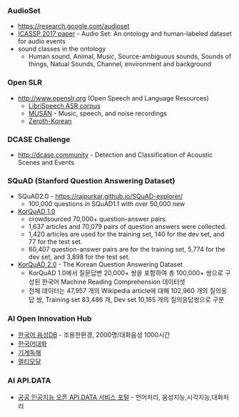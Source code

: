 ### AudioSet
* https://research.google.com/audioset
* [ICASSP 2017 paper](https://ai.google/research/pubs/pub45857) - Audio Set: An ontology and human-labeled dataset for audio events
* sound classes in the ontology
  - Human sound, Animal, Music, Source-ambiguous sounds, Sounds of things, Natual Sounds, Channel, environment and background

### Open SLR
* http://www.openslr.org (Open Speech and Language Resources)
  * [LibriSpeech ASR corpus](http://www.openslr.org/12/)
  * [MUSAN](http://www.openslr.org/17/) - Music, speech, and noise recordings 
  * [Zeroth-Korean](http://www.openslr.org/40/)

### DCASE Challenge 
* http://dcase.community - Detection and Classification of Acoustic Scenes and Events


### SQuAD (Stanford Question Answering Dataset)
* SQuAD2.0 - https://rajpurkar.github.io/SQuAD-explorer/
  - 100,000 questions in SQuAD1.1 with over 50,000 new
* [KorQuAD 1.0](https://korquad.github.io/KorQuad%201.0/)
  - crowdsourced 70,000+ question-answer pairs.
  - 1,637 articles and 70,079 pairs of question answers were collected. 
  - 1,420 articles are used for the training set, 140 for the dev set, and 77 for the test set. 
  - 60,407 question-answer pairs are for the training set, 5,774 for the dev set, and 3,898 for the test set.
* [KorQuAD 2.0](https://korquad.github.io/) - The Korean Question Answering Dataset
  - KorQuAD 1.0에서 질문답변 20,000+ 쌍을 포함하여 총 100,000+ 쌍으로 구성된 한국어 Machine Reading Comprehension 데이터셋
  - 전체 데이터는 47,957 개의 Wikipedia article에 대해 102,960 개의 질의응답 쌍, Training set 83,486 개, Dev set 10,165 개의 질의응답쌍으로 구분
  
### AI Open Innovation Hub ### 
* [한국어 음성DB](http://aihub.or.kr/content/552) - 조용한환경, 2000명/대화음성 1000시간
* [한국어대화](http://aihub.or.kr/content/553)
* [기계독해](http://aihub.or.kr/content/554)
* [멀티모달](http://aihub.or.kr/content/555) 
  
### AI API.DATA 
* [공공 인공지능 오픈 API.DATA 서비스 포털](http://aiopen.etri.re.kr/) - 언어처리, 음성지능,시각지능,대화처리
